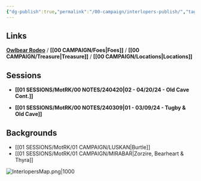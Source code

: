 ```yaml
---
{"dg-publish":true,"permalink":"/00-campaign/interlopers-publish/","tags":["gardenEntry"]}
---
```


## Links
**[Owlbear Rodeo](https://www.owlbear.rodeo/room/INJ5YS23Akae/TheInterlopers)**  /  **[[00 CAMPAIGN/Foes\|Foes]]**  /  **[[00 CAMPAIGN/Treasure\|Treasure]]** / **[[00 CAMPAIGN/Locations\|Locations]]**

## Sessions

- **[[01 SESSIONS/MotRK/00 NOTES/240420\|02 - 04/20/24 - Old Cave Cont.]]**

- **[[01 SESSIONS/MotRK/00 NOTES/240309\|01 - 03/09/24 - Tugby & Old Cave]]**

## Backgrounds

- [[01 SESSIONS/MotRK/01 CAMPAIGN/LUSKAN\|Burtle]] 
- [[01 SESSIONS/MotRK/01 CAMPAIGN/MIRABAR\|Zorzire, Bearheart & Thyra]] 


![InterlopersMap.png|1000](/img/user/zMISC/z_Assets/InterlopersMap.png)
